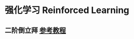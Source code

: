 # 强化学习 Reinforced Learning

## 二阶倒立拜 [参考教程](https://blog.zzshub.cn/2024/06/25/DRL_LeggedgymCartpole2/)
